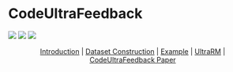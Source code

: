 # CodeUltraFeedback
<p align="left">
    <a href="https://arxiv.org/abs/2312.02120"><img src="https://img.shields.io/badge/arXiv-2312.02120-b31b1b.svg?style=for-the-badge"></a>
    <a href="https://opensource.org/license/mit/"><img src="https://img.shields.io/badge/License-MIT-blue.svg?style=for-the-badge"></a>
    <a href=""><img src="https://img.shields.io/badge/🤗%20Hugging%20Face-CodeUltrafeedback-%23ff8811.svg?style=for-the-badge"></a>
</p>

<p align="center">
 <a href="#introduction"> Introduction</a> |
 <a href="#dataset-construction">Dataset Construction</a> |
 <a href="#dataset-example">Example</a> |
 <a href="#ultrarm">UltraRM</a> |
 <a href="#ultrarm">CodeUltraFeedback Paper</a>
</p>